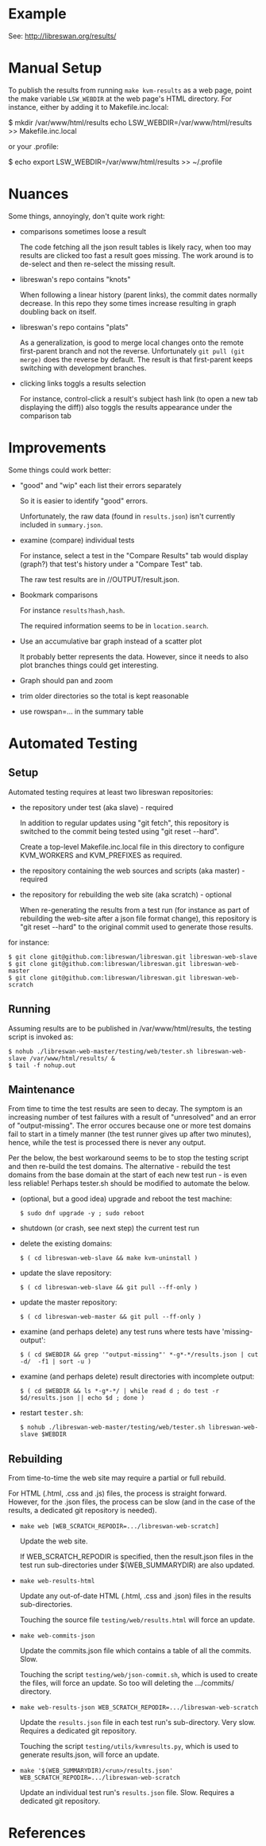 # Example


See: http://libreswan.org/results/


# Manual Setup


To publish the results from running `make kvm-results` as a web page,
point the make variable `LSW_WEBDIR` at the web page's HTML directory.
For instance, either by adding it to Makefile.inc.local:

   $ mkdir /var/www/html/results
   echo LSW_WEBDIR=/var/www/html/results >> Makefile.inc.local

or your .profile:

   $ echo export LSW_WEBDIR=/var/www/html/results >> ~/.profile



# Nuances


Some things, annoyingly, don't quite work right:

- comparisons sometimes loose a result

  The code fetching all the json result tables is likely racy, when
  too may results are clicked too fast a result goes missing.  The
  work around is to de-select and then re-select the missing result.

- libreswan's repo contains "knots"

  When following a linear history (parent links), the commit dates
  normally decrease.  In this repo they some times increase resulting
  in graph doubling back on itself.

- libreswan's repo contains "plats"

  As a generalization, is good to merge local changes onto the remote
  first-parent branch and not the reverse.  Unfortunately `git pull
  (git merge)` does the reverse by default.  The result is that
  first-parent keeps switching with development branches.

- clicking links toggls a results selection

  For instance, control-click a result's subject hash link (to open a
  new tab displaying the diff)) also toggls the results appearance
  under the comparison tab



# Improvements


Some things could work better:

- "good" and "wip" each list their errors separately

  So it is easier to identify "good" errors.

  Unfortunately, the raw data (found in `results.json`) isn't
  currently included in `summary.json`.

- examine (compare) individual tests

  For instance, select a test in the "Compare Results" tab would
  display (graph?) that test's history under a "Compare Test" tab.

  The raw test results are in <run>/<test>/OUTPUT/result.json.

- Bookmark comparisons

  For instance `results?hash,hash`.

  The required information seems to be in `location.search`.

- Use an accumulative bar graph instead of a scatter plot

  It probably better represents the data.  However, since it needs to
  also plot branches things could get interesting.

- Graph should pan and zoom

- trim older directories so the total is kept reasonable

- use rowspan=... in the summary table


# Automated Testing


## Setup


Automated testing requires at least two libreswan repositories:

- the repository under test (aka slave) - required

  In addition to regular updates using "git fetch", this repository is
  switched to the commit being tested using "git reset --hard".

  Create a top-level Makefile.inc.local file in this directory to
  configure KVM_WORKERS and KVM_PREFIXES as required.

- the repository containing the web sources and scripts (aka master) -
  required

- the repository for rebuilding the web site (aka scratch) - optional

  When re-generating the results from a test run (for instance as part
  of rebuilding the web-site after a json file format change), this
  repository is "git reset --hard" to the original commit used to
  generate those results.

for instance:

    $ git clone git@github.com:libreswan/libreswan.git libreswan-web-slave
    $ git clone git@github.com:libreswan/libreswan.git libreswan-web-master
    $ git clone git@github.com:libreswan/libreswan.git libreswan-web-scratch


## Running


Assuming results are to be published in /var/www/html/results, the
testing script is invoked as:

    $ nohub ./libreswan-web-master/testing/web/tester.sh libreswan-web-slave /var/www/html/results/ &
    $ tail -f nohup.out


## Maintenance


From time to time the test results are seen to decay.  The symptom is
an increasing number of test failures with a result of "unresolved"
and an error of "output-missing".  The error occures because one or
more test domains fail to start in a timely manner (the test runner
gives up after two minutes), hence, while the test is processed there
is never any output.

Per the below, the best workaround seems to be to stop the testing
script and then re-build the test domains.  The alternative - rebuild
the test domains from the base domain at the start of each new test
run - is even less reliable!  Perhaps tester.sh should be modified to
automate the below.

- (optional, but a good idea) upgrade and reboot the test machine:

      $ sudo dnf upgrade -y ; sudo reboot

- shutdown (or crash, see next step) the current test run

- delete the existing domains:

      $ ( cd libreswan-web-slave && make kvm-uninstall )

- update the slave repository:

      $ ( cd libreswan-web-slave && git pull --ff-only )

- update the master repository:

      $ ( cd libreswan-web-master && git pull --ff-only )

- examine (and perhaps delete) any test runs where tests have
  'missing-output':

      $ ( cd $WEBDIR && grep '"output-missing"' *-g*-*/results.json | cut -d/  -f1 | sort -u )

- examine (and perhaps delete) result directories with incomplete
  output:

      $ ( cd $WEBDIR && ls *-g*-*/ | while read d ; do test -r $d/results.json || echo $d ; done )

- restart <tt>tester.sh</tt>:

      $ nohub ./libreswan-web-master/testing/web/tester.sh libreswan-web-slave $WEBDIR


## Rebuilding


From time-to-time the web site may require a partial or full rebuild.

For HTML (.html, .css and .js) files, the process is straight forward.
However, for the .json files, the process can be slow (and in the case
of the results, a dedicated git repository is needed).

- `make web [WEB_SCRATCH_REPODIR=.../libreswan-web-scratch]`

  Update the web site.

  If WEB_SCRATCH_REPODIR is specified, then the result.json files in
  the test run sub-directories under $(WEB_SUMMARYDIR) are also
  updated.

- `make web-results-html`

  Update any out-of-date HTML (.html, .css and .json) files in the
  results sub-directories.

  Touching the source file `testing/web/results.html` will force an
  update.

- `make web-commits-json`

  Update the commits.json file which contains a table of all the
  commits.  Slow.

  Touching the script `testing/web/json-commit.sh`, which is used to
  create the files, will force an update.  So too will deleting the
  .../commits/ directory.

- `make web-results-json WEB_SCRATCH_REPODIR=.../libreswan-web-scratch`

  Update the `results.json` file in each test run's sub-directory.
  Very slow.  Requires a dedicated git repository.

  Touching the script `testing/utils/kvmresults.py`, which is used to
  generate results.json, will force an update.

- `make '$(WEB_SUMMARYDIR)/<run>/results.json' WEB_SCRATCH_REPODIR=.../libreswan-web-scratch`

  Update an individual test run's `results.json` file.  Slow.
  Requires a dedicated git repository.


# References
